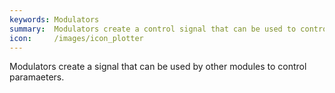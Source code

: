 ```yaml
---
keywords: Modulators
summary:  Modulators create a control signal that can be used to control other modules.
icon:     /images/icon_plotter
---
```


Modulators create a signal that can be used by other modules to control paramaeters.

